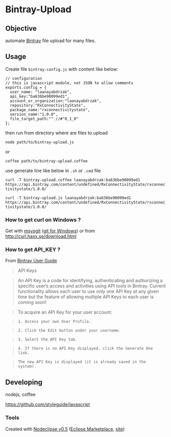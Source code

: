 # Bintray-Upload

## Objective

automate [Bintray](http://bintray.com) file upload for many files.

## Usage

Create file `bintray-config.js` with content like below:

	// configuration
	// this is javascript module, not JSON to allow comments
	exports.config = {
	  user_name: "laanayabdrzak",
	  api_key:"ba636be90099ed1",
	  account_or_organization:"laanayabdrzak",
	  repository:"RxConnectivityState",
	  package_name:"rxconnectivitystate",
	  version_name:"1.0.0",
	  file_target_path:"" //#"0_1_0"
	};
	
then run from directory where are files to upload

	node path/to/bintray-upload.js
	
or		

	coffee path/to/bintray-upload.coffee
	
use generate line like below in `.sh` or `.cmd` file

`curl -T bintray-upload.coffee laanayabdrzak:ba636be90099ed1 https://api.bintray.com/content/undefined/RxConnectivityState/rxconnectivitystate/1.0.0/`
	
`curl -T bintray-upload.js laanayabdrzak:ba636be90099ed1  https://api.bintray.com/content/undefined/RxConnectivityState/rxconnectivitystate/1.0.0/`

### How to get curl on Windows ?

Get with [msysgit](http://code.google.com/p/msysgit/downloads/list?q=full+installer+official+git)
 ([git for Windows](http://msysgit.github.io/)) or from <http://curl.haxx.se/download.html>

### How to get API_KEY ?

From [Bintray User Guide](https://bintray.com/docs/bintrayuserguide.html)

> API Keys

> An API Key is a code for identifying, authenticating and authorizing a specific user’s access and activities using API tools in Bintray. Current functionality allows each user to use only one API Key at any given time but the feature of allowing multiple API Keys to each user is coming soon!

> To acquire an API Key for your user account:

>     1. Access your own User Profile.

>     2. Click the Edit button under your username.

>     3. Select the API Key tab.

>     4. If there is no API Key displayed, click the Generate One link.

>     The new API Key is displayed (it is already saved in the system).

## Developing

nodejs, coffee

https://github.com/styleguide/javascript

### Tools

Created with [Nodeclipse v0.5](https://github.com/Nodeclipse/nodeclipse-1)
 ([Eclipse Marketplace](http://marketplace.eclipse.org/content/nodeclipse), [site](http://www.nodeclipse.org))   
